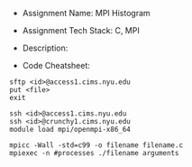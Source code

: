  - Assignment Name: MPI Histogram

 - Assignment Tech Stack: C, MPI

 - Description: 

 - Code Cheatsheet:
 ```
sftp <id>@access1.cims.nyu.edu
put <file>
exit

ssh <id>@access1.cims.nyu.edu
ssh <id>@crunchy1.cims.nyu.edu
module load mpi/openmpi-x86_64

mpicc -Wall -std=c99 -o filename filename.c
mpiexec -n #processes ./filename arguments
 ```